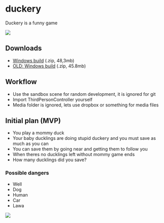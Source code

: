# duckery
Duckery is a funny game

![](https://youtu.be/NmRkOcOd4Ws)

## Downloads

- [Windows build](https://dl.dropboxusercontent.com/u/82693049/PowerlanAssets/Builds/duckery_build2.zip) (.zip, 48,3mb)
- [OLD: Windows build](https://dl.dropboxusercontent.com/u/82693049/PowerlanAssets/Builds/Duckery_Build1.zip) (.zip, 45.8mb)

## Workflow

- Use the sandbox scene for random development, it is ignored for git
- Import ThirdPersonController yourself
- Media folder is ignored, lets use dropbox or something for media files

## Initial plan (MVP)

- You play a mommy duck
- Your baby ducklings are doing stupid duckery and you must save as much as you can
- You can save them by going near and getting them to follow you
- When theres no ducklings left without mommy game ends
- How many ducklings did you save?

### Possible dangers

- Well
- Dog
- Human
- Car
- Lawa


![](http://i.imgur.com/XyblZlJ.png)
